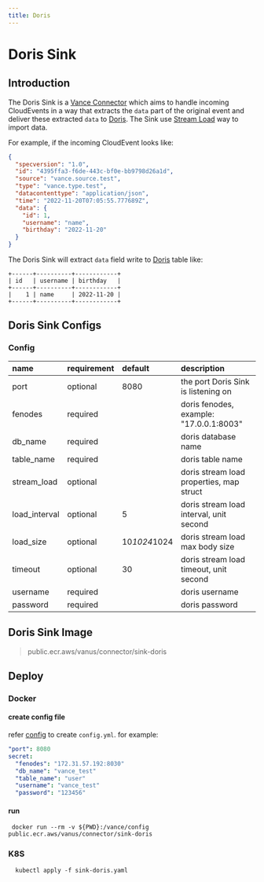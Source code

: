 ```yaml
---
title: Doris
---
```


# Doris Sink

## Introduction

The Doris Sink is a [Vance Connector][vc] which aims to handle incoming CloudEvents in a way that extracts the `data`
part of the original event and deliver these extracted `data` to [Doris][doris]. The Sink use [Stream Load][stream load]
way to import data.

For example, if the incoming CloudEvent looks like:

```json
{
  "specversion": "1.0",
  "id": "4395ffa3-f6de-443c-bf0e-bb9798d26a1d",
  "source": "vance.source.test",
  "type": "vance.type.test",
  "datacontenttype": "application/json",
  "time": "2022-11-20T07:05:55.777689Z",
  "data": {
    "id": 1,
    "username": "name",
    "birthday": "2022-11-20"
  }
}
```

The Doris Sink will extract `data` field write to [Doris][doris] table like:

```text
+------+----------+------------+
| id   | username | birthday   |
+------+----------+------------+
|    1 | name     | 2022-11-20 |
+------+----------+------------+
```

## Doris Sink Configs

### Config

| name          | requirement | default      | description                              |
|:--------------|:------------|:-------------|:-----------------------------------------|
| port          | optional    | 8080         | the port Doris Sink is listening on      |
| fenodes       | required    |              | doris fenodes, example: "17.0.0.1:8003"  |
| db_name       | required    |              | doris database name                      |
| table_name    | required    |              | doris table name                         |
| stream_load   | optional    |              | doris stream load properties, map struct |
| load_interval | optional    | 5            | doris stream load interval, unit second  |
| load_size     | optional    | 10*1024*1024 | doris stream load max body size          |
| timeout       | optional    | 30           | doris stream load timeout, unit second   |
| username      | required    |              | doris username                           |
| password      | required    |              | doris password                           |

## Doris Sink Image

> public.ecr.aws/vanus/connector/sink-doris

## Deploy

### Docker

#### create config file

refer [config](#Config) to create `config.yml`. for example:

```yaml
"port": 8080
secret:
  "fenodes": "172.31.57.192:8030"
  "db_name": "vance_test"
  "table_name": "user"
  "username": "vance_test"
  "password": "123456"
```

#### run

```shell
 docker run --rm -v ${PWD}:/vance/config public.ecr.aws/vanus/connector/sink-doris
```

### K8S

```shell
  kubectl apply -f sink-doris.yaml
```

[vc]: https://github.com/linkall-labs/vance-docs/blob/main/docs/concept.md
[doris]: https://doris.apache.org/docs/summary/basic-summary
[stream load]: https://doris.apache.org/docs/dev/data-operate/import/import-way/stream-load-manual/
